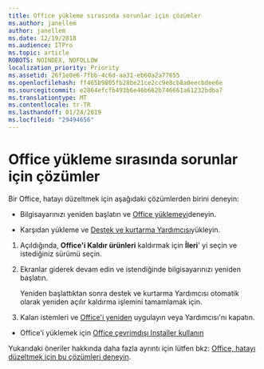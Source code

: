```yaml
---
title: Office yükleme sırasında sorunlar için çözümler
ms.author: janellem
author: janellem
ms.date: 12/19/2018
ms.audience: ITPro
ms.topic: article
ROBOTS: NOINDEX, NOFOLLOW
localization_priority: Priority
ms.assetid: 26f1e0e6-7fbb-4c6d-aa31-eb60a2a77655
ms.openlocfilehash: ff465b9805fb28be21ce2cc9e8cb8a0eecbdee6e
ms.sourcegitcommit: e2864efcfb493b6e46b662b746661a61232bdba7
ms.translationtype: MT
ms.contentlocale: tr-TR
ms.lasthandoff: 01/24/2019
ms.locfileid: "29494656"
---
```

# <a name="solutions-for-issues-while-installing-office"></a>Office yükleme sırasında sorunlar için çözümler

Bir Office, hatayı düzeltmek için aşağıdaki çözümlerden birini deneyin:
  
- Bilgisayarınızı yeniden başlatın ve [Office yüklemeyi](https://portal.office.com/OLS/MySoftware.aspx)deneyin.
    
- Karşıdan yükleme ve [Destek ve kurtarma Yardımcısı](https://aka.ms/SARA-OfficeUninstall-Alchemy)yükleyin.
    
1. Açıldığında, **Office'i Kaldır ürünleri** kaldırmak için **İleri**' yi seçin ve istediğiniz sürümü seçin. 
    
2. Ekranlar giderek devam edin ve istendiğinde bilgisayarınızı yeniden başlatın.
    
    Yeniden başlattıktan sonra destek ve kurtarma Yardımcısı otomatik olarak yeniden açılır kaldırma işlemini tamamlamak için.
    
3. Kalan istemleri ve [Office'i yeniden](https://portal.office.com/OLS/MySoftware.aspx) uygulayın veya Yardımcısı'nı kapatın. 
    
- Office'i yüklemek için [Office çevrimdışı Installer kullanın](https://support.office.com/article/f0a85fe7-118f-41cb-a791-d59cef96ad1c?wt.mc_id=Alchemy_ClientDIA.aspx) 
    
Yukarıdaki öneriler hakkında daha fazla ayrıntı için lütfen bkz: [Office, hatayı düzeltmek için bu çözümleri deneyin](https://support.office.com/article/54554bb8-aa94-43c7-a685-408dd9868c0b?wt.mc_id=Alchemy_ClientDIA.aspx).
  

